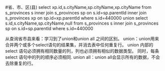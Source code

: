 #省、市、区(县)
select xp.id,s.cityName,sp.cityName,xp.cityName from s_provinces s 
inner join s_provinces sp on s.id=sp.parentId 
inner join s_provinces xp on sp.id=xp.parentId
where s.id=440000 
union 
select s.id,s.cityName,sp.cityName,null from s_provinces s 
inner join s_provinces sp on s.id=sp.parentId where s.id=440000 

从查询省市县来看：学习到了union和union all 之间的区别。
union：union用来合并两个或多个select语句的结果集，并消去表中任何重复行。
union 内部的 select 语句必须拥有相同数量的列，列也必须拥有相似的数据类型。
同时，每条 select 语句中的列的顺序必须相同.
union all：union all会显示所有的数据，不会去除重复的行。